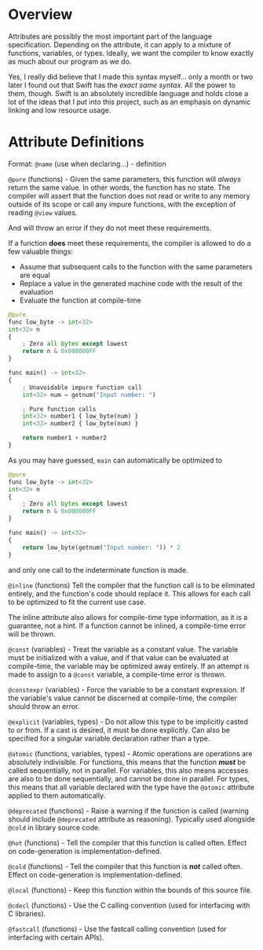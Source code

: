 # Overview
Attributes are possibly the most important part of the language specification. Depending on the attribute, it can apply to a mixture of functions, variables, or types.
Ideally, we want the compiler to know exactly as much about our program as we do.

Yes, I really did believe that I made this syntax myself... only a month or two later I found out that Swift has the *exact same syntax*.
All the power to them, though. Swift is an absolutely incredible language and holds close a lot of the ideas that I put into this project, such as an emphasis on dynamic linking and low resource usage.

# Attribute Definitions
Format: `@name` (use when declaring...) - definition

`@pure` (functions) - Given the same parameters, this function will *always* return the same value. In other words, the function has no state.
The compiler will assert that the function does not read or write to any memory outside of its scope or call any impure functions, with the exception of reading `@view` values.

And will throw an error if they do not meet these requirements.

If a function **does** meet these requirements, the compiler is allowed to do a few valuable things:
- Assume that subsequent calls to the function with the same parameters are equal
- Replace a value in the generated machine code with the result of the evaluation
- Evaluate the function at compile-time

```python
@pure
func low_byte -> int<32>
int<32> n
{
    ; Zero all bytes except lowest
    return n & 0x000000FF
}

func main() -> int<32>
{
    ; Unavoidable impure function call
    int<32> num = getnum("Input number: ")

    ; Pure function calls
    int<32> number1 { low_byte(num) }
    int<32> number2 { low_byte(num) }

    return number1 + number2
}
```
As you may have guessed, `main` can automatically be optimized to
```python
@pure
func low_byte -> int<32>
int<32> n
{
    ; Zero all bytes except lowest
    return n & 0x000000FF
}

func main() -> int<32>
{
    return low_byte(getnum("Input number: ")) * 2
}
```
and only one call to the indeterminate function is made.

`@inline` (functions) Tell the compiler that the function call is to be eliminated entirely, and the function's code should replace it.
This allows for each call to be optimized to fit the current use case.

The inline attribute also allows for compile-time type information, as it is a guarantee, not a hint.
If a function cannot be inlined, a compile-time error will be thrown.

`@const` (variables) - Treat the variable as a constant value. The variable must be initialized with a value, and if that value can be evaluated at compile-time, the variable may be optimized away entirely.
If an attempt is made to assign to a `@const` variable, a compile-time error is thrown.

`@constexpr` (variables) - Force the variable to be a constant expression. If the variable's value cannot be discerned at compile-time, the compiler should throw an error.

`@explicit` (variables, types) - Do not allow this type to be implicitly casted to or from. If a cast is desired, it must be done explicitly.
Can also be specified for a singular variable declaration rather than a type.

`@atomic` (functions, variables, types) - Atomic operations are operations are absolutely indivisible. For functions, this means that the function ***must*** be called sequentially, not in parallel.
For variables, this also means accesses are also to be done sequentially, and cannot be done in parallel.
For types, this means that all variable declared with the type have the `@atomic` attribute applied to them automatically.

`@deprecated` (functions) - Raise a warning if the function is called (warning should include `@deprecated` attribute as reasoning). Typically used alongside `@cold` in library source code.

`@hot` (functions) - Tell the compiler that this function is called often. Effect on code-generation is implementation-defined.

`@cold` (functions) - Tell the compiler that this function is ***not*** called often. Effect on code-generation is implementation-defined.

`@local` (functions) - Keep this function within the bounds of this source file.

`@cdecl` (functions) - Use the C calling convention (used for interfacing with C libraries).

`@fastcall` (functions) - Use the fastcall calling convention (used for interfacing with certain APIs).

